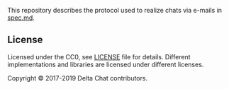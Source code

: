This repository describes the protocol used to realize chats via e-mails
in [spec.md](./spec.md).

License
--------------------------------------------------------------------------------

Licensed under the CC0, see [LICENSE](./LICENSE) file for details.
Different implementations and libraries are licensed under different licenses.

Copyright © 2017-2019 Delta Chat contributors.
